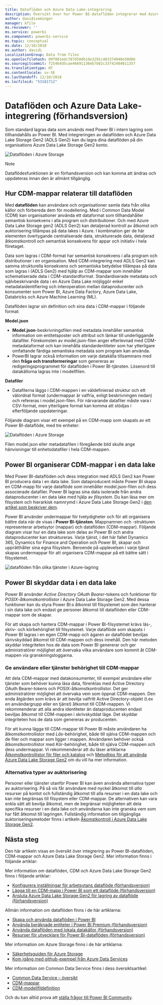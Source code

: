 ```yaml
---
title: Dataflöden och Azure Data Lake-integrering
description: Översikt över hur Power BI-dataflöden integrerar med Azure Data Lake Storage Gen2
author: davidiseminger
manager: kfile
ms.reviewer: ''
ms.service: powerbi
ms.component: powerbi-service
ms.topic: conceptual
ms.date: 12/10/2018
ms.author: davidi
LocalizationGroup: Data from files
ms.openlocfilehash: 09f001edc787d50db1de3291c483374948e50d66
ms.sourcegitcommit: f25464d5cae46691130eb7b02c33f42404011357
ms.translationtype: HT
ms.contentlocale: sv-SE
ms.lasthandoff: 12/10/2018
ms.locfileid: "53181712"
---
```

# <a name="dataflows-and-azure-data-lake-integration-preview"></a>Dataflöden och Azure Data Lake-integrering (förhandsversion)

Som standard lagras data som används med Power BI i intern lagring som tillhandahålls av Power BI. Med integreringen av dataflöden och Azure Data Lake Storage Gen2 (ADLS Gen2) kan du lagra dina dataflöden på din organisations Azure Data Lake Storage Gen2 konto. 

![Dataflöden i Azure Storage](media/service-dataflows-azure-data-lake-integration/dataflows-azure-integration_01.jpg)

> [!NOTE]
> Dataflödesfunktionen är en förhandsversion och kan komma att ändras och uppdateras innan den är allmänt tillgänglig.

## <a name="how-cdm-folders-relate-to-dataflows"></a>Hur CDM-mappar relaterar till dataflöden

Med **dataflöden** kan användare och organisationer samla data från olika källor och förbereda dem för modellering. Med i Common Data Model (CDM) kan organisationer använda ett dataformat som tillhandahåller semantisk konsekvens i alla program och distributioner. Och med Azure Data Lake Storage gen2 (ADLS Gen2) kan detaljerad kontroll av åtkomst och auktorisering tillämpas på data lakes i Azure. I kombination ger de här elementen övertygande centraliserade data, strukturerade data, detaljerad åtkomstkontroll och semantisk konsekvens för appar och initiativ i hela företaget.

Data som lagras i CDM-format har semantisk konsekvens i alla program och distributioner i en organisation. Med CDM-integrering med ADLS Gen2 kan samma strukturella konsekvens och semantiska betydelse tillämpas på data som lagras i (ADLS Gen2) med hjälp av CDM-mappar som innehåller schematiserade data i CDM-standardformat. Standardiserade metadata och självbeskrivande data i en Azure Data Lake möjliggör enkel metadataidentifiering och interoperation mellan dataproducenter och konsumenter som Power BI, Azure Data Factory, Azure Data Lake, Databricks och Azure Machine Learning (ML). 

Dataflöden lagrar sin definition och sina data i CDM-mappar i följande format:

**Model.json**
* **Model.json**-beskrivningsfilen med metadata innehåller semantisk information om entitetsposter och attribut och länkar till underliggande datafiler. Förekomsten av model.json-filen anger efterlevnad med CDM-metadataformat och kan innehålla standardentiteter som har ytterligare omfattande färdiga semantiska metadata som program kan använda.
* PowerBI lagrar också information om varje datakälla tillsammans med den **fråga och transformeringar** som genereras av redigeringsprogrammet för dataflöden i Power BI-tjänsten. Lösenord till datakällorna lagras inte i modellfilen.

**Datafiler**
* Datafilerna läggs i CDM-mappen i en väldefinierad struktur och ett välordnat format (undermappar är valfria, enligt beskrivningen nedan) och refereras i model.json-filen. För närvarande datafiler måste vara i CSV-format, men ytterligare format kan komma att stödjas i efterföljande uppdateringar. 

Följande diagram visar ett exempel på en CDM-mapp som skapats av ett Power BI-dataflöde, med tre enheter:

![Dataflöden i Azure Storage](media/service-dataflows-azure-data-lake-integration/dataflows-azure-integration_01.jpg)

Filen model.json eller metadatafilen i föregående bild skulle ange hänvisningar till enhetsdatafiler i hela CDM-mappen.

## <a name="power-bi-organizes-cdm-folders-in-the-data-lake"></a>Power BI organiserar CDM-mappar i en data lake

Med Power BI-dataflöden och dess integration med ADLS Gen2 kan Power BI producera data i en data lake. Som dataproducent måste Power BI skapa en CDM-mapp för varje dataflöde som innehåller model.json-filen och dess associerade datafiler. Power BI lagras sina data isolerade från andra dataproducenter i en data lake med hjälp av *filsystem*. Du kan läsa mer om filsystem och hierarkisk namnrymd i Azure Data Lake Storage Gen2 i [den artikel som beskriver dem](https://docs.microsoft.com/azure/storage/data-lake-storage/namespace).

Power BI använder undermappar för tvetydigheter och för att organisera bättre data när de visas i **Power BI-tjänsten**. Mappnamnen och -strukturen representerar arbetsytor (mappar) och dataflöden (CDM-mappar). Följande diagram visar hur en data lake som delas av Power BI och andra dataproducenter kan struktureras. Varje tjänst, i det här fallet Dynamics 365, Dynamics for Finance and Operation och Power BI, skapar och upprätthåller sina egna filsystem. Beroende på upplevelsen i varje tjänst skapas undermappar för att organisera CDM-mappar på ett bättre sätt i filsystemet. 

![dataflöden från olika tjänster i Azure-lagring](media/service-dataflows-azure-data-lake-integration/dataflows-azure-integration_02.jpg)

## <a name="power-bi-protects-data-in-the-data-lake"></a>Power BI skyddar data i en data lake

Power BI använder *Active Directory OAuth Bearer*-tokens och funktioner för *POSIX-åtkomstkontrollistor* i Azure Data Lake Storage Gen2. Med dessa funktioner kan du styra Power BI:s åtkomst till filsystemet som den hanterar i sin data lake och endast ge personer åtkomst till dataflöden eller CDM-mappar som de skapar. 

För att skapa och hantera CDM-mappar i Power BI-filsystemet krävs läs-, skriv- och körbehörighet till filsystemet. Varje dataflöde som skapats i Power BI lagras i en egen CDM-mapp och ägaren av dataflödet beviljas skrivskyddad åtkomst till CDM-mappen och dess innehåll. Den här metoden skyddar integriteten hos de data som Power BI genererar och ger administratörer möjlighet att övervaka vilka användare som kommit åt CDM-mappen via granskningsloggarna. 

### <a name="authorizing-users-or-services-for-cdm-folders"></a>Ge användare eller tjänster behörighet till CDM-mappar

Att dela CDM-mappar med datakonsumenter, till exempel användare eller tjänster som behöver kunna läsa data, förenklas med Active Directory OAuth Bearer-tokens och POSIX-åtkomstkontrollistor. Det ger administratörer möjlighet att övervaka vem som öppnat CDM-mappen. Den enda åtgärden som krävs är att bevilja valfritt Active Directory-objekt (t.ex en användargrupp eller en tjänst) åtkomst till CDM-mappen. Vi rekommenderar att alla andra identiteter än dataproducenten endast beviljas åtkomst till CDM-mappen i skrivskyddat läge. Det skyddar integriteten hos de data som genereras av producenten.

För att kunna lägga till CDM-mappar till Power BI måste användaren ha åtkomstkontrollistor med *Läs*-behörighet, både till själva CDM-mappen och de filer och mappar som ligger i mappen. Användaren behöver också åtkomstkontrollistor med *Kör*-behörighet, både till själva CDM-mappen och dess undermappar. Vi rekommenderar att du läser artiklarna [Åtkomstkontrollistor för filer och katalog](https://docs.microsoft.com/azure/storage/blobs/data-lake-storage-access-control#access-control-lists-on-files-and-directories) och [Metodtips för att använda Azure Data Lake Storage Gen2](https://docs.microsoft.com/azure/storage/blobs/data-lake-storage-best-practices) om du vill ha mer information.


### <a name="alternative-forms-of-authorization"></a>Alternativa typer av auktorisering

Personer eller tjänster utanför Power BI kan även använda alternativa typer av auktorisering. På så vis får användare med nyckel åtkomst till *alla* resurser på kontot och fullständig åtkomst till alla resurser i en data lake och kan inte begränsas till filsystem eller CDM-mappar. De alternativen kan vara enkla sätt att bevilja åtkomst, men de begränsar möjligheten att dela specifika resurser i en data lake och användarna kan inte granska vem som har fått åtkomst till lagringen. Fullständig information om tillgängliga auktoriseringsmetoder finns i artikeln [Åkomstkontroll i Azure Data Lake Storage Gen2](https://docs.microsoft.com/azure/storage/blobs/data-lake-storage-access-control
).


## <a name="next-steps"></a>Nästa steg

Den här artikeln visas en översikt över integrering av Power BI-dataflöden, CDM-mappar och Azure Data Lake Storage Gen2. Mer information finns i följande artiklar:

Mer information om dataflöden, CDM och Azure Data Lake Storage Gen2 finns i följande artiklar:

* [Konfigurera inställningar för arbetsytans dataflöde (förhandsversion)](service-dataflows-configure-workspace-storage-settings.md)
* [Lägga till en CDM-mapp i Power BI som ett dataflöde (förhandsversion)](service-dataflows-add-cdm-folder.md)
* [Ansluta Azure Data Lake Storage Gen2 för lagring av dataflöde (förhandsversion)](service-dataflows-connect-azure-data-lake-storage-gen2.md)

Allmän information om dataflöden finns i de här artiklarna:

* [Skapa och använda dataflöden i Power BI](service-dataflows-create-use.md)
* [Använda beräknade entiteter i Power BI Premium (förhandsversion)](service-dataflows-computed-entities-premium.md)
* [Använda dataflöden med lokala datakällor (förhandsversion)](service-dataflows-on-premises-gateways.md)
* [Resurser för utvecklare för Power BI-dataflöden (förhandsversion)](service-dataflows-developer-resources.md)

Mer information om Azure Storage finns i de här artiklarna:
* [Säkerhetsguiden för Azure Storage](https://docs.microsoft.com/azure/storage/common/storage-security-guide)
* [Kom igång med github-exempel från Azure Data Services](https://aka.ms/cdmadstutorial)

Mer information om Common Data Service finns i dess översiktsartikel:
* [Common Data Service – översikt ](https://docs.microsoft.com/powerapps/common-data-model/overview)
* [CDM-mappar](https://go.microsoft.com/fwlink/?linkid=2045304)
* [CDM-modellfildefinition](https://go.microsoft.com/fwlink/?linkid=2045521)

Och du kan alltid prova att [ställa frågor till Power BI Community](http://community.powerbi.com/).

